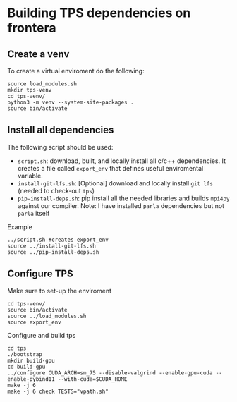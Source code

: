 # Building TPS dependencies on frontera

## Create a venv

To create a virtual enviroment do the following:
```
source load_modules.sh
mkdir tps-venv
cd tps-venv/
python3 -m venv --system-site-packages .
source bin/activate
```

## Install all dependencies

The following script should be used:
- `script.sh`: download, built, and locally install all c/c++ dependencies. It creates a file called `export_env` that defines useful enviromental variable.
- `install-git-lfs.sh`: [Optional] download and locally install `git lfs` (needed to check-out `tps`)
- `pip-install-deps.sh`: pip install all the needed libraries and builds `mpi4py` against our compiler. Note: I have installed `parla` dependencies but not `parla` itself 

Example
```
../script.sh #creates export_env
source ../install-git-lfs.sh
source ../pip-install-deps.sh
```

## Configure TPS

Make sure to set-up the enviroment
```
cd tps-venv/
source bin/activate
source ../load_modules.sh
source export_env
```

Configure and build tps
```
cd tps
./bootstrap
mkdir build-gpu
cd build-gpu
../configure CUDA_ARCH=sm_75 --disable-valgrind --enable-gpu-cuda --enable-pybind11 --with-cuda=$CUDA_HOME
make -j 6
make -j 6 check TESTS="vpath.sh"
```
